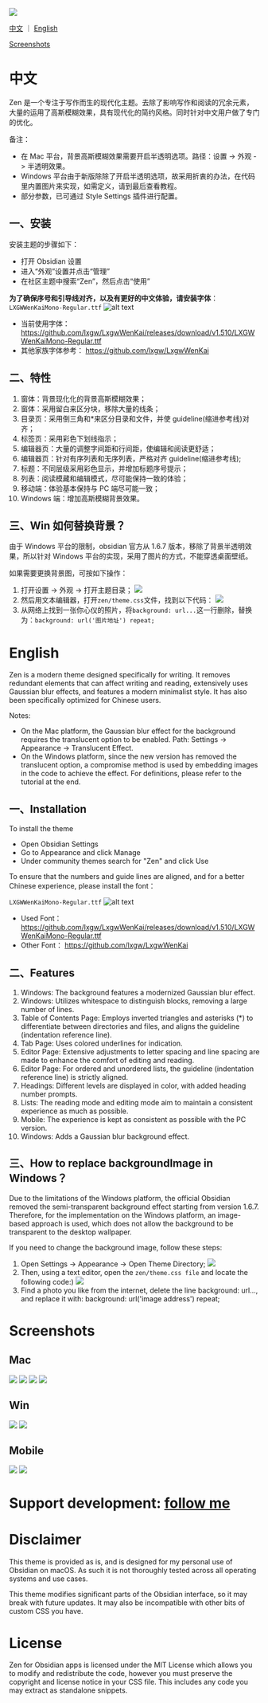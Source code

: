 ![](./screenshots/cover-dark-1.png)

[中文](#Chinese) ｜ [English](#English)

[Screenshots](#Screenshots)

# <a id="Chinese">中文</a>

Zen 是一个专注于写作而生的现代化主题。去除了影响写作和阅读的冗余元素，大量的运用了高斯模糊效果，具有现代化的简约风格。同时针对中文用户做了专门的优化。

备注：

-   在 Mac 平台，背景高斯模糊效果需要开启半透明选项。路径：设置 -> 外观 -> 半透明效果。
-   Windows 平台由于新版除除了开启半透明选项，故采用折衷的办法，在代码里内置图片来实现，如需定义，请到最后查看教程。
-   部分参数，已可通过 Style Settings 插件进行配置。

## 一、安装

安装主题的步骤如下：

-   打开 Obsidian 设置
-   进入“外观”设置并点击“管理”
-   在社区主题中搜索“Zen”，然后点击“使用”

**为了确保序号和引导线对齐，以及有更好的中文体验，请安装字体**：
`LXGWWenKaiMono-Regular.ttf`
![alt text](screenshots/font-image.png)

-   当前使用字体：https://github.com/lxgw/LxgwWenKai/releases/download/v1.510/LXGWWenKaiMono-Regular.ttf
-   其他家族字体参考： https://github.com/lxgw/LxgwWenKai

## 二、特性

1. 窗体：背景现化化的背景高斯模糊效果；
2. 窗体：采用留白来区分块，移除大量的线条；
3. 目录页：采用倒三角和\*来区分目录和文件，并使 guideline(缩进参考线)对齐；
4. 标签页：采用彩色下划线指示；
5. 编辑器页：大量的调整字间距和行间距，使编辑和阅读更舒适；
6. 编辑器页：针对有序列表和无序列表，严格对齐 guideline(缩进参考线);
7. 标题：不同层级采用彩色显示，并增加标题序号提示；
8. 列表：阅读模藏和编辑模式，尽可能保持一致的体验；
9. 移动端：体验基本保持与 PC 端尽可能一致；
10. Windows 端：增加高斯模糊背景效果。

## 三、Win 如何替换背景？

由于 Windows 平台的限制，obsidian 官方从 1.6.7 版本，移除了背景半透明效果，所以针对 Windows 平台的实现，采用了图片的方式，不能穿透桌面壁纸。

如果需要更换背景图，可按如下操作：

1. 打开设置 -> 外观 -> 打开主题目录；
   ![](./screenshots/win-theme-folder.png)
2. 然后用文本编辑器，打开`zen/theme.css`文件，找到以下代码：
   ![](./screenshots/win-replace-bg.png)
3. 从网络上找到一张你心仪的照片，将`background: url...`这一行删除，替换为：`background: url('图片地址') repeat;`

# <a id="English">English</a>

Zen is a modern theme designed specifically for writing. It removes redundant elements that can affect writing and reading, extensively uses Gaussian blur effects, and features a modern minimalist style. It has also been specifically optimized for Chinese users.

Notes:

-   On the Mac platform, the Gaussian blur effect for the background requires the translucent option to be enabled. Path: Settings -> Appearance -> Translucent Effect.
-   On the Windows platform, since the new version has removed the translucent option, a compromise method is used by embedding images in the code to achieve the effect. For definitions, please refer to the tutorial at the end.

## 一、Installation

To install the theme

-   Open Obsidian Settings
-   Go to Appearance and click Manage
-   Under community themes search for "Zen" and click Use

To ensure that the numbers and guide lines are aligned, and for a better Chinese experience, please install the font：

`LXGWWenKaiMono-Regular.ttf`
![alt text](screenshots/font-image.png)

-   Used Font：https://github.com/lxgw/LxgwWenKai/releases/download/v1.510/LXGWWenKaiMono-Regular.ttf
-   Other Font： https://github.com/lxgw/LxgwWenKai

## 二、Features

1. Windows: The background features a modernized Gaussian blur effect.
2. Windows: Utilizes whitespace to distinguish blocks, removing a large number of lines.
3. Table of Contents Page: Employs inverted triangles and asterisks (\*) to differentiate between directories and files, and aligns the guideline (indentation reference line).
4. Tab Page: Uses colored underlines for indication.
5. Editor Page: Extensive adjustments to letter spacing and line spacing are made to enhance the comfort of editing and reading.
6. Editor Page: For ordered and unordered lists, the guideline (indentation reference line) is strictly aligned.
7. Headings: Different levels are displayed in color, with added heading number prompts.
8. Lists: The reading mode and editing mode aim to maintain a consistent experience as much as possible.
9. Mobile: The experience is kept as consistent as possible with the PC version.
10. Windows: Adds a Gaussian blur background effect.

## 三、How to replace backgroundImage in Windows？

Due to the limitations of the Windows platform, the official Obsidian removed the semi-transparent background effect starting from version 1.6.7. Therefore, for the implementation on the Windows platform, an image-based approach is used, which does not allow the background to be transparent to the desktop wallpaper.

If you need to change the background image, follow these steps:

1. Open Settings -> Appearance -> Open Theme Directory;
   ![](./screenshots/win-theme-folder.png)
2. Then, using a text editor, open the `zen/theme.css file` and locate the following code:)
   ![](./screenshots/win-replace-bg.png)
3. Find a photo you like from the internet, delete the line background: url..., and replace it with: background: url('image address') repeat;

# <a id="Screenshots">Screenshots</a>

## Mac

![](./screenshots/cover-dark-1.png)
![](./screenshots/cover-dark-2.png)
![](./screenshots/cover-dark-3.png)
![](./screenshots/cover-light-1.png)

## Win

![](./screenshots/win-dark.png)
![](./screenshots/win-light.png)

## Mobile

![](./screenshots/mobile-1.png)
![](./screenshots/mobile-2.png)

# **Support development:** [follow me](https://github.com/laughtmaker)

# Disclaimer

This theme is provided as is, and is designed for my personal use of Obsidian on macOS. As such it is not thoroughly tested across all operating systems and use cases.

This theme modifies significant parts of the Obsidian interface, so it may break with future updates. It may also be incompatible with other bits of custom CSS you have.

# License

Zen for Obsidian apps is licensed under the MIT License which allows you to modify and redistribute the code, however you must preserve the copyright and license notice in your CSS file. This includes any code you may extract as standalone snippets.
